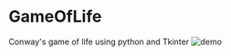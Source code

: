 # GameOfLife
Conway's game of life using python and Tkinter
![demo](https://github.com/Cipher7d3/GameOfLife/blob/main/demo.png)
